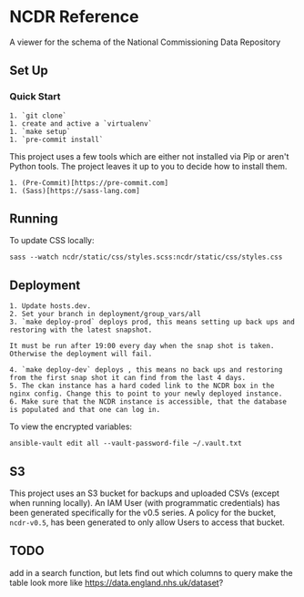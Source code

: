 NCDR Reference
==============

A viewer for the schema of the National Commissioning Data Repository

## Set Up

### Quick Start

    1. `git clone`
    1. create and active a `virtualenv`
    1. `make setup`
    1. `pre-commit install`


This project uses a few tools which are either not installed via Pip or aren't Python tools.
The project leaves it up to you to decide how to install them.

    1. (Pre-Commit)[https://pre-commit.com]
    1. (Sass)[https://sass-lang.com]


## Running

To update CSS locally:

    sass --watch ncdr/static/css/styles.scss:ncdr/static/css/styles.css


## Deployment

    1. Update hosts.dev.
    2. Set your branch in deployment/group_vars/all
    3. `make deploy-prod` deploys prod, this means setting up back ups and restoring with the latest snapshot.

    It must be run after 19:00 every day when the snap shot is taken. Otherwise the deployment will fail.

    4. `make deploy-dev` deploys , this means no back ups and restoring from the first snap shot it can find from the last 4 days.
    5. The ckan instance has a hard coded link to the NCDR box in the nginx config. Change this to point to your newly deployed instance.
    6. Make sure that the NCDR instance is accessible, that the database is populated and that one can log in.

To view the encrypted variables:

    ansible-vault edit all --vault-password-file ~/.vault.txt



## S3
This project uses an S3 bucket for backups and uploaded CSVs (except when running locally).
An IAM User (with programmatic credentials) has been generated specifically for the v0.5 series.
A policy for the bucket, `ncdr-v0.5`, has been generated to only allow Users to access that bucket.


## TODO
add in a search function, but lets find out which columns to query
make the table look more like https://data.england.nhs.uk/dataset?
